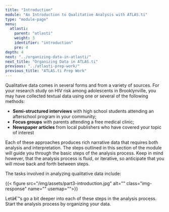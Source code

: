 ```yaml
---
title: "Introduction"
module: "An Introduction to Qualitative Analysis with ATLAS.ti"
type: "module-page"
menu:
  atlasti:
    parent: "atlasti"
    weight: 3
    identifier: "introduction"
    pre: 4
depth: 4
next: "../organizing-data-in-atlasti/"
next_title: "Organizing Data in ATLAS.ti"
previous: "../atlasti-prep-work/"
previous_title: "ATLAS.ti Prep Work"
---
```

<div class="atlasti"><div class="pageblock"><p>Qualitative data comes in several forms and from a variety of sources. For your research study on HIV risk among adolescents in Brooklynville, you may have collected textual data using one or several of the following methods:</p>
<ul>
<li><strong>Semi-structured interviews</strong> with high school students attending an afterschool program in your community;</li>
<li><strong>Focus groups</strong> with parents attending a free medical clinic; </li>
<li><strong>Newspaper articles</strong> from local publishers who have covered your topic of interest</li>
</ul>
<p>Each of these approaches produces rich narrative data that requires both analysis and interpretation. The steps outlined in this section of the module will guide you through the basic steps of the analysis process. Keep in mind however, that the analysis process is fluid, or iterative, so anticipate that you will move back and forth between steps. </p>
<p>The tasks involved in analyzing qualitative data include:</p>
</div><div class="pageblock pull-center">
<div class="caption">
</div>
{{< figure src="/img/assets/part3-introduction.jpg" alt="" class="img-response" name="" usemap="">}}</div><div class="pageblock"><p>Letâ€™s go a bit deeper into each of these steps in the analysis process. Start the analysis process by organizing your data.</p>
</div></div>